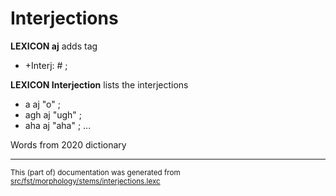 # Interjections

**LEXICON aj** adds tag 
* +Interj: # ; 

**LEXICON Interjection** lists the interjections
* a aj "o" ; 
* agh aj "ugh" ; 
* aha aj "aha" ; 
...

Words from 2020 dictionary

* * *

<small>This (part of) documentation was generated from [src/fst/morphology/stems/interjections.lexc](https://github.com/giellalt/lang-cor/blob/main/src/fst/morphology/stems/interjections.lexc)</small>
